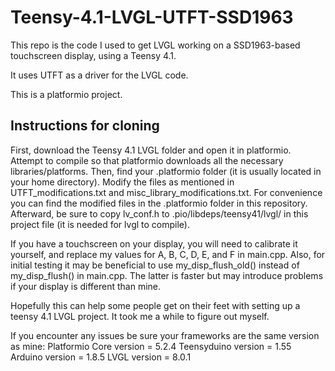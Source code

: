 # Teensy-4.1-LVGL-UTFT-SSD1963
This repo is the code I used to get LVGL working on a SSD1963-based touchscreen display, using a Teensy 4.1.

It uses UTFT as a driver for the LVGL code.

This is a platformio project.

## Instructions for cloning
First, download the Teensy 4.1 LVGL folder and open it in platformio.  Attempt to compile so that platformio downloads all the necessary libraries/platforms.  Then, find your .platformio folder (it is usually located in your home directory).  Modify the files as mentioned in UTFT_modifications.txt and misc_library_modifications.txt.  For convenience you can find the modified files in the .platformio folder in this repository.  Afterward, be sure to copy lv_conf.h to .pio/libdeps/teensy41/lvgl/ in this project file (it is needed for lvgl to compile).

If you have a touchscreen on your display, you will need to calibrate it yourself, and replace my values for A, B, C, D, E, and F in main.cpp.  Also, for initial testing it may be beneficial to use my_disp_flush_old() instead of my_disp_flush() in main.cpp.  The latter is faster but may introduce problems if your display is different than mine.

Hopefully this can help some people get on their feet with setting up a teensy 4.1 LVGL project.  It took me a while to figure out myself.

If you encounter any issues be sure your frameworks are the same version as mine:
Platformio Core version = 5.2.4
Teensyduino version = 1.55
Arduino version = 1.8.5
LVGL version = 8.0.1
